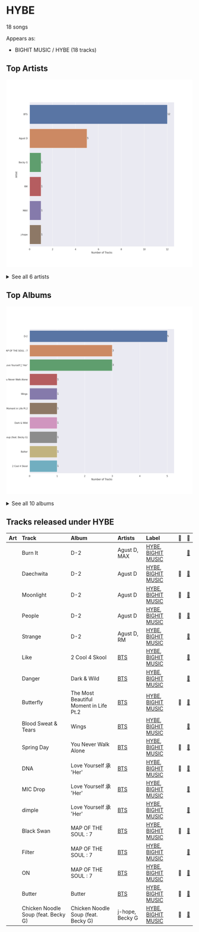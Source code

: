 # HYBE

18 songs

Appears as:
- BIGHIT MUSIC / HYBE (18 tracks)

## Top Artists

![Bar chart of top 6 artists](../images/labels/hybe/artists.png)


<details>
<summary>See all 6 artists</summary>

|   Number of Tracks | Art                                                                                              | Artist                   | 🔗                                                           |
|-------------------:|:-------------------------------------------------------------------------------------------------|:-------------------------|:------------------------------------------------------------|
|                 12 | <img src="https://i.scdn.co/image/ab6761610000e5eb5704a64f34fe29ff73ab56bb" alt="" width="50" /> | [BTS](../artists/bts.md) | [🔗](https://open.spotify.com/artist/3Nrfpe0tUJi4K4DXYWgMUX) |
|                  5 | <img src="https://i.scdn.co/image/ab6761610000e5ebe94c521bbe0604a5fcd4f8bf" alt="" width="50" /> | Agust D                  | [🔗](https://open.spotify.com/artist/5RmQ8k4l3HZ8JoPb4mNsML) |
|                  1 | <img src="https://i.scdn.co/image/ab6761610000e5eb978f96761eb3fa26b91f1fb8" alt="" width="50" /> | Becky G                  | [🔗](https://open.spotify.com/artist/4obzFoKoKRHIphyHzJ35G3) |
|                  1 | <img src="https://i.scdn.co/image/ab6761610000e5ebd5994e184740547ea75eed2a" alt="" width="50" /> | RM                       | [🔗](https://open.spotify.com/artist/2auC28zjQyVTsiZKNgPRGs) |
|                  1 | <img src="https://i.scdn.co/image/ab6761610000e5eb354a84cfb27458618bca3ecb" alt="" width="50" /> | MAX                      | [🔗](https://open.spotify.com/artist/1bqxdqvUtPWZri43cKHac8) |
|                  1 | <img src="https://i.scdn.co/image/ab6761610000e5ebfa980b99bc5f4d47b4253f82" alt="" width="50" /> | j-hope                   | [🔗](https://open.spotify.com/artist/0b1sIQumIAsNbqAoIClSpy) |

</details>


## Top Albums

![Bar chart of top 10 albums in](../images/labels/hybe/albums.png)


<details>
<summary>See all 10 albums</summary>

|   Number of Tracks | Art                                                                                              | Album                                  | 🔗                                                          |
|-------------------:|:-------------------------------------------------------------------------------------------------|:---------------------------------------|:-----------------------------------------------------------|
|                  5 | <img src="https://i.scdn.co/image/ab67616d0000b273a498cf792773aa474d779dd8" alt="" width="50" /> | D-2                                    | [🔗](https://open.spotify.com/album/0zhGddZ83RpCgnelKWa2qS) |
|                  3 | <img src="https://i.scdn.co/image/ab67616d0000b2738afcb7dd182cffe8d53b781e" alt="" width="50" /> | MAP OF THE SOUL : 7                    | [🔗](https://open.spotify.com/album/6mJZTV8lCqnwftYZa94bXS) |
|                  3 | <img src="https://i.scdn.co/image/ab67616d0000b273f9a16d4b6cd94eca041f00b8" alt="" width="50" /> | Love Yourself 承 'Her'                  | [🔗](https://open.spotify.com/album/2FTS6a6DLXMNp8flyA0HGO) |
|                  1 | <img src="https://i.scdn.co/image/ab67616d0000b273bd375b430c3abeceb8b5d8da" alt="" width="50" /> | You Never Walk Alone                   | [🔗](https://open.spotify.com/album/7LF4N7lvyDhrPBuCJ1rplJ) |
|                  1 | <img src="https://i.scdn.co/image/ab67616d0000b273aabacdacfb6eceeb819c6ed6" alt="" width="50" /> | Wings                                  | [🔗](https://open.spotify.com/album/17FnTn4P3Bkyf6mbNQDhhy) |
|                  1 | <img src="https://i.scdn.co/image/ab67616d0000b2738ac442a54c68aad8f9b93f51" alt="" width="50" /> | The Most Beautiful Moment in Life Pt.2 | [🔗](https://open.spotify.com/album/4frjaGAtuBmm8CPuYPY4oG) |
|                  1 | <img src="https://i.scdn.co/image/ab67616d0000b2738f31818d30fdb7f44fd57713" alt="" width="50" /> | Dark & Wild                            | [🔗](https://open.spotify.com/album/7FxxU3EP37uMsZf8FilkDR) |
|                  1 | <img src="https://i.scdn.co/image/ab67616d0000b273819e2d9468a6792735c0ec77" alt="" width="50" /> | Chicken Noodle Soup (feat. Becky G)    | [🔗](https://open.spotify.com/album/76IRLp7YzBVLKsat6Ro9ae) |
|                  1 | <img src="https://i.scdn.co/image/ab67616d0000b273ed656680374294d5217193fa" alt="" width="50" /> | Butter                                 | [🔗](https://open.spotify.com/album/2BDhPi2XCYujYxU6VM0QaD) |
|                  1 | <img src="https://i.scdn.co/image/ab67616d0000b27349a0f2ca62742d289da81509" alt="" width="50" /> | 2 Cool 4 Skool                         | [🔗](https://open.spotify.com/album/26z5WolFltYgVMuuJ3c0Am) |

</details>


## Tracks released under HYBE

| Art                                                                                              | Track                               | Album                                  | Artists                  | Label                                            | 💚   | 🔗                                                          |
|:-------------------------------------------------------------------------------------------------|:------------------------------------|:---------------------------------------|:-------------------------|:-------------------------------------------------|:----|:-----------------------------------------------------------|
| <img src="https://i.scdn.co/image/ab67616d0000b273a498cf792773aa474d779dd8" alt="" width="50" /> | Burn It                             | D-2                                    | Agust D, MAX             | [HYBE](hybe.md), [BIGHIT MUSIC](bighit_music.md) |     | [🔗](https://open.spotify.com/track/0x25VdiFOIBl1epNer9L3w) |
| <img src="https://i.scdn.co/image/ab67616d0000b273a498cf792773aa474d779dd8" alt="" width="50" /> | Daechwita                           | D-2                                    | Agust D                  | [HYBE](hybe.md), [BIGHIT MUSIC](bighit_music.md) | 💚   | [🔗](https://open.spotify.com/track/0H4ugk6rhnXmTl47ayy9O5) |
| <img src="https://i.scdn.co/image/ab67616d0000b273a498cf792773aa474d779dd8" alt="" width="50" /> | Moonlight                           | D-2                                    | Agust D                  | [HYBE](hybe.md), [BIGHIT MUSIC](bighit_music.md) | 💚   | [🔗](https://open.spotify.com/track/5uHrWZqndnheP1qtYr6xGC) |
| <img src="https://i.scdn.co/image/ab67616d0000b273a498cf792773aa474d779dd8" alt="" width="50" /> | People                              | D-2                                    | Agust D                  | [HYBE](hybe.md), [BIGHIT MUSIC](bighit_music.md) | 💚   | [🔗](https://open.spotify.com/track/0SJ7vFES0Lj6pnumh3DhCe) |
| <img src="https://i.scdn.co/image/ab67616d0000b273a498cf792773aa474d779dd8" alt="" width="50" /> | Strange                             | D-2                                    | Agust D, RM              | [HYBE](hybe.md), [BIGHIT MUSIC](bighit_music.md) |     | [🔗](https://open.spotify.com/track/4KjASaPtCvRJ4YArYpz6je) |
| <img src="https://i.scdn.co/image/ab67616d0000b27349a0f2ca62742d289da81509" alt="" width="50" /> | Like                                | 2 Cool 4 Skool                         | [BTS](../artists/bts.md) | [HYBE](hybe.md), [BIGHIT MUSIC](bighit_music.md) |     | [🔗](https://open.spotify.com/track/1HQHuPpr2s2z3VIBTLtUmv) |
| <img src="https://i.scdn.co/image/ab67616d0000b2738f31818d30fdb7f44fd57713" alt="" width="50" /> | Danger                              | Dark & Wild                            | [BTS](../artists/bts.md) | [HYBE](hybe.md), [BIGHIT MUSIC](bighit_music.md) |     | [🔗](https://open.spotify.com/track/6njl4FfPUwVmoIR1RKLq05) |
| <img src="https://i.scdn.co/image/ab67616d0000b2738ac442a54c68aad8f9b93f51" alt="" width="50" /> | Butterfly                           | The Most Beautiful Moment in Life Pt.2 | [BTS](../artists/bts.md) | [HYBE](hybe.md), [BIGHIT MUSIC](bighit_music.md) | 💚   | [🔗](https://open.spotify.com/track/6kX452oUUNojKWNNuc1nqx) |
| <img src="https://i.scdn.co/image/ab67616d0000b273aabacdacfb6eceeb819c6ed6" alt="" width="50" /> | Blood Sweat & Tears                 | Wings                                  | [BTS](../artists/bts.md) | [HYBE](hybe.md), [BIGHIT MUSIC](bighit_music.md) |     | [🔗](https://open.spotify.com/track/5RGf8qn1TBWVplLyyKUsuV) |
| <img src="https://i.scdn.co/image/ab67616d0000b273bd375b430c3abeceb8b5d8da" alt="" width="50" /> | Spring Day                          | You Never Walk Alone                   | [BTS](../artists/bts.md) | [HYBE](hybe.md), [BIGHIT MUSIC](bighit_music.md) | 💚   | [🔗](https://open.spotify.com/track/0WNGsQ1oAuHzNTk8jivBKW) |
| <img src="https://i.scdn.co/image/ab67616d0000b273f9a16d4b6cd94eca041f00b8" alt="" width="50" /> | DNA                                 | Love Yourself 承 'Her'                  | [BTS](../artists/bts.md) | [HYBE](hybe.md), [BIGHIT MUSIC](bighit_music.md) | 💚   | [🔗](https://open.spotify.com/track/5SE57ljOIUJ1ybL9U6CuBH) |
| <img src="https://i.scdn.co/image/ab67616d0000b273f9a16d4b6cd94eca041f00b8" alt="" width="50" /> | MIC Drop                            | Love Yourself 承 'Her'                  | [BTS](../artists/bts.md) | [HYBE](hybe.md), [BIGHIT MUSIC](bighit_music.md) |     | [🔗](https://open.spotify.com/track/2SYa5Lx1uoCvyDIW4oee9b) |
| <img src="https://i.scdn.co/image/ab67616d0000b273f9a16d4b6cd94eca041f00b8" alt="" width="50" /> | dimple                              | Love Yourself 承 'Her'                  | [BTS](../artists/bts.md) | [HYBE](hybe.md), [BIGHIT MUSIC](bighit_music.md) |     | [🔗](https://open.spotify.com/track/3ryjLm3oupIjJFGc39naNi) |
| <img src="https://i.scdn.co/image/ab67616d0000b2738afcb7dd182cffe8d53b781e" alt="" width="50" /> | Black Swan                          | MAP OF THE SOUL : 7                    | [BTS](../artists/bts.md) | [HYBE](hybe.md), [BIGHIT MUSIC](bighit_music.md) | 💚   | [🔗](https://open.spotify.com/track/3bkkMZEAhx7rTVz1C0itRQ) |
| <img src="https://i.scdn.co/image/ab67616d0000b2738afcb7dd182cffe8d53b781e" alt="" width="50" /> | Filter                              | MAP OF THE SOUL : 7                    | [BTS](../artists/bts.md) | [HYBE](hybe.md), [BIGHIT MUSIC](bighit_music.md) |     | [🔗](https://open.spotify.com/track/0ono6UCNVZ1XqOm6j78Blu) |
| <img src="https://i.scdn.co/image/ab67616d0000b2738afcb7dd182cffe8d53b781e" alt="" width="50" /> | ON                                  | MAP OF THE SOUL : 7                    | [BTS](../artists/bts.md) | [HYBE](hybe.md), [BIGHIT MUSIC](bighit_music.md) | 💚   | [🔗](https://open.spotify.com/track/2QyuXBcV1LJ2rq01KhreMF) |
| <img src="https://i.scdn.co/image/ab67616d0000b273ed656680374294d5217193fa" alt="" width="50" /> | Butter                              | Butter                                 | [BTS](../artists/bts.md) | [HYBE](hybe.md), [BIGHIT MUSIC](bighit_music.md) | 💚   | [🔗](https://open.spotify.com/track/3VqeTFIvhxu3DIe4eZVzGq) |
| <img src="https://i.scdn.co/image/ab67616d0000b273819e2d9468a6792735c0ec77" alt="" width="50" /> | Chicken Noodle Soup (feat. Becky G) | Chicken Noodle Soup (feat. Becky G)    | j-hope, Becky G          | [HYBE](hybe.md), [BIGHIT MUSIC](bighit_music.md) | 💚   | [🔗](https://open.spotify.com/track/6wyr4ReB05D9sJB1Rsmcqo) |
